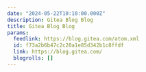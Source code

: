 ```yaml
---
date: "2024-05-22T10:10:00.000Z"
description: Gitea Blog Blog
title: Gitea Blog Blog
params:
  feedlink: https://blog.gitea.com/atom.xml
  id: f73a2b6b47c2c20a1e85d342b1c8ffdf
  link: https://blog.gitea.com/
  blogrolls: []
---
```

